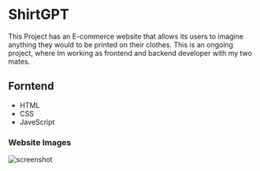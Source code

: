 # ShirtGPT

This Project has an E-commerce website that allows its users to imagine anything they would to be printed on their clothes. This is an ongoing project, where Im working as frontend and backend developer with my two mates.

## Forntend
- HTML
- CSS 
- JaveScript 

### Website Images

![screenshot](/img/screenshot/web.png)
